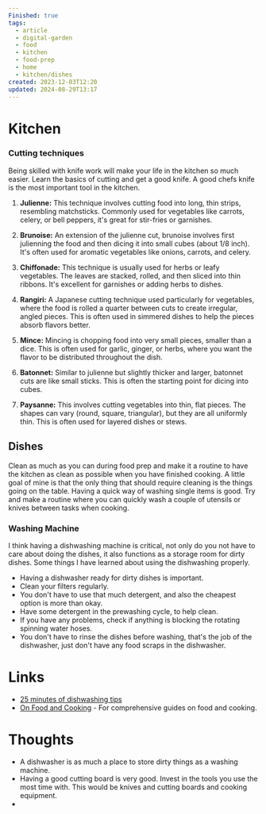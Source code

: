 ```yaml
---
Finished: true
tags:
  - article
  - digital-garden
  - food
  - kitchen
  - food-prep
  - home
  - kitchen/dishes
created: 2023-12-03T12:20
updated: 2024-08-29T13:17
---
```

# Kitchen


### Cutting techniques
Being skilled with knife work will make your life in the kitchen so much easier. Learn the basics of cutting and get a good knife. A good chefs knife is the most important tool in the kitchen.  

1. **Julienne:** This technique involves cutting food into long, thin strips, resembling matchsticks. Commonly used for vegetables like carrots, celery, or bell peppers, it's great for stir-fries or garnishes.

2. **Brunoise:** An extension of the julienne cut, brunoise involves first julienning the food and then dicing it into small cubes (about 1/8 inch). It's often used for aromatic vegetables like onions, carrots, and celery.

3. **Chiffonade:** This technique is usually used for herbs or leafy vegetables. The leaves are stacked, rolled, and then sliced into thin ribbons. It's excellent for garnishes or adding herbs to dishes.

5. **Rangiri:** A Japanese cutting technique used particularly for vegetables, where the food is rolled a quarter between cuts to create irregular, angled pieces. This is often used in simmered dishes to help the pieces absorb flavors better.

6. **Mince:** Mincing is chopping food into very small pieces, smaller than a dice. This is often used for garlic, ginger, or herbs, where you want the flavor to be distributed throughout the dish.

7. **Batonnet:** Similar to julienne but slightly thicker and larger, batonnet cuts are like small sticks. This is often the starting point for dicing into cubes.

8. **Paysanne:** This involves cutting vegetables into thin, flat pieces. The shapes can vary (round, square, triangular), but they are all uniformly thin. This is often used for layered dishes or stews.


## Dishes
Clean as much as you can during food prep and make it a routine to have the kitchen as clean as possible when you have finished cooking. A little goal of mine is that the only thing that should require cleaning is the things going on the table. 
Having a quick way of washing single items is good. Try and make a routine where you can quickly wash a couple of utensils or knives between tasks when cooking. 
### Washing Machine
I think having a dishwashing machine is critical, not only do you not have to care about doing the dishes, it also functions as a storage room for dirty dishes. Some things I have learned about using the dishwashing properly. 
- Having a dishwasher ready for dirty dishes is important. 
- Clean your filters regularly.
- You don't have to use that much detergent, and also the cheapest option is more than okay. 
- Have some detergent in the prewashing cycle, to help clean. 
- If you have any problems, check if anything is blocking the rotating spinning water hoses. 
- You don't have to rinse the dishes before washing, that's the job of the dishwasher, just don't have any food scraps in the dishwasher. 


# Links
- [25 minutes of dishwashing tips](https://youtu.be/jHP942Livy0?si=4UnAyuwldJL1iqjc)
- [On Food and Cooking](../Books/Book%20Reviews/Mich/On%20Food%20and%20Cooking.md) - For comprehensive guides on food and cooking. 

# Thoughts 
- A dishwasher is as much a place to store dirty things as a washing machine. 
- Having a good cutting board is very good. Invest in the tools you use the most time with. This would be knives and cutting boards and cooking equipment. 
- 

